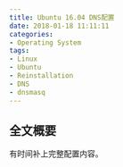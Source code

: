 ```yaml
---
title: Ubuntu 16.04 DNS配置
date: 2018-01-18 11:11:11
categories:
- Operating System
tags:
- Linux
- Ubuntu
- Reinstallation
- DNS
- dnsmasq
---
```


## 全文概要
有时间补上完整配置内容。
<!--more-->

